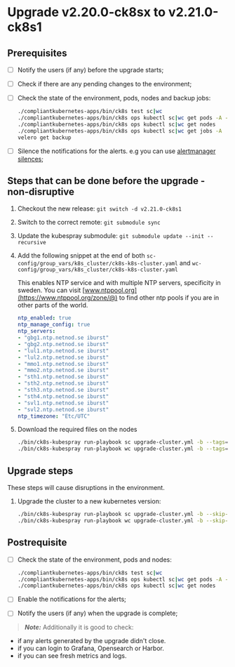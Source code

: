 # Upgrade v2.20.0-ck8sx to v2.21.0-ck8s1

## Prerequisites

- [ ] Notify the users (if any) before the upgrade starts;
- [ ] Check if there are any pending changes to the environment;
- [ ] Check the state of the environment, pods, nodes and backup jobs:

    ```bash
    ./compliantkubernetes-apps/bin/ck8s test sc|wc
    ./compliantkubernetes-apps/bin/ck8s ops kubectl sc|wc get pods -A -o custom-columns=NAMESPACE:metadata.namespace,POD:metadata.name,READY-false:status.containerStatuses[*].ready,REASON:status.containerStatuses[*].state.terminated.reason | grep false | grep -v Completed
    ./compliantkubernetes-apps/bin/ck8s ops kubectl sc|wc get nodes
    ./compliantkubernetes-apps/bin/ck8s ops kubectl sc|wc get jobs -A
    velero get backup
    ```

- [ ] Silence the notifications for the alerts. e.g you can use [alertmanager silences](https://prometheus.io/docs/alerting/latest/alertmanager/#silences);

## Steps that can be done before the upgrade - non-disruptive

1. Checkout the new release: `git switch -d v2.21.0-ck8s1`

1. Switch to the correct remote: `git submodule sync`

1. Update the kubespray submodule: `git submodule update --init --recursive`

1. Add the following snippet at the end of both `sc-config/group_vars/k8s_cluster/ck8s-k8s-cluster.yaml` and `wc-config/group_vars/k8s_cluster/ck8s-k8s-cluster.yaml`

    This enables NTP service and with multiple NTP servers, specificity in sweden.
    You can visit [www.ntppool.org](https://www.ntppool.org/zone/@) to find other ntp pools if you are in other parts of the world.

    ```yaml
    ntp_enabled: true
    ntp_manage_config: true
    ntp_servers:
    - "gbg1.ntp.netnod.se iburst"
    - "gbg2.ntp.netnod.se iburst"
    - "lul1.ntp.netnod.se iburst"
    - "lul2.ntp.netnod.se iburst"
    - "mmo1.ntp.netnod.se iburst"
    - "mmo2.ntp.netnod.se iburst"
    - "sth1.ntp.netnod.se iburst"
    - "sth2.ntp.netnod.se iburst"
    - "sth3.ntp.netnod.se iburst"
    - "sth4.ntp.netnod.se iburst"
    - "svl1.ntp.netnod.se iburst"
    - "svl2.ntp.netnod.se iburst"
    ntp_timezone: "Etc/UTC"
    ```

1. Download the required files on the nodes

    ```bash
    ./bin/ck8s-kubespray run-playbook sc upgrade-cluster.yml -b --tags=download
    ./bin/ck8s-kubespray run-playbook wc upgrade-cluster.yml -b --tags=download
    ```

## Upgrade steps

These steps will cause disruptions in the environment.

1. Upgrade the cluster to a new kubernetes version:

    ```bash
    ./bin/ck8s-kubespray run-playbook sc upgrade-cluster.yml -b --skip-tags=download
    ./bin/ck8s-kubespray run-playbook wc upgrade-cluster.yml -b --skip-tags=download
    ```

## Postrequisite

- [ ] Check the state of the environment, pods and nodes:

    ```bash
    ./compliantkubernetes-apps/bin/ck8s test sc|wc
    ./compliantkubernetes-apps/bin/ck8s ops kubectl sc|wc get pods -A -o custom-columns=NAMESPACE:metadata.namespace,POD:metadata.name,READY-false:status.containerStatuses[*].ready,REASON:status.containerStatuses[*].state.terminated.reason | grep false | grep -v Completed
    ./compliantkubernetes-apps/bin/ck8s ops kubectl sc|wc get nodes
    ```

- [ ] Enable the notifications for the alerts;
- [ ] Notify the users (if any) when the upgrade is complete;

> **_Note:_** Additionally it is good to check:

- if any alerts generated by the upgrade didn't close.
- if you can login to Grafana, Opensearch or Harbor.
- if you can see fresh metrics and logs.
